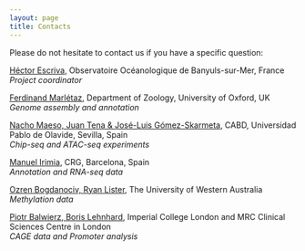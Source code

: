 ```yaml
---
layout: page
title: Contacts
---
```


Please do not hesitate to contact us if you have a specific question: 

[Héctor Escriva](http://www.obs-banyuls.fr/annuaire/fiche.php?id=184), Observatoire Océanologique de Banyuls-sur-Mer, France   
*Project coordinator*

[Ferdinand Marlétaz](http://www.zoo.ox.ac.uk/people/view/marletaz_f.htm), Department of Zoology, University of Oxford, UK    
*Genome assembly and annotation*

[Nacho Maeso, Juan Tena & José-Luis Gómez-Skarmeta](https://www.upo.es/CABD/GomezSkarmetaLab/people.html), CABD, Universidad Pablo de Olavide, Sevilla, Spain   
*Chip-seq and ATAC-seq experiments*

[Manuel Irimia](http://www.crg.eu/en/manuel_irimia), CRG, Barcelona, Spain   
*Annotation and RNA-seq data*

[Ozren Bogdanociv, Ryan Lister](http://listerlab.org/people.html), The University of Western Australia   
*Methylation data*

[Piotr Balwierz, Boris Lehnhard](http://group.genereg.net/people/), Imperial College London and MRC Clinical Sciences Centre in London  
*CAGE data and Promoter analysis*




